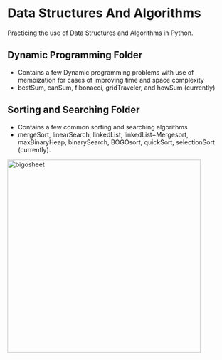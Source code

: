 # Data Structures And Algorithms

Practicing the use of Data Structures and Algorithms in Python.

## Dynamic Programming Folder
- Contains a few Dynamic programming problems with use of memoization for cases of improving time and space complexity
- bestSum, canSum, fibonacci, gridTraveler, and howSum (currently)

## Sorting and Searching Folder
- Contains a few common sorting and searching algorithms
- mergeSort, linearSearch, linkedList, linkedList+Mergesort, maxBinaryHeap, binarySearch, BOGOsort, quickSort, selectionSort (currently).

<img width="434" alt="bigosheet" src="https://user-images.githubusercontent.com/26466300/156614870-c18d1f63-17eb-4233-8ab1-6eab79cb1bbc.png">
